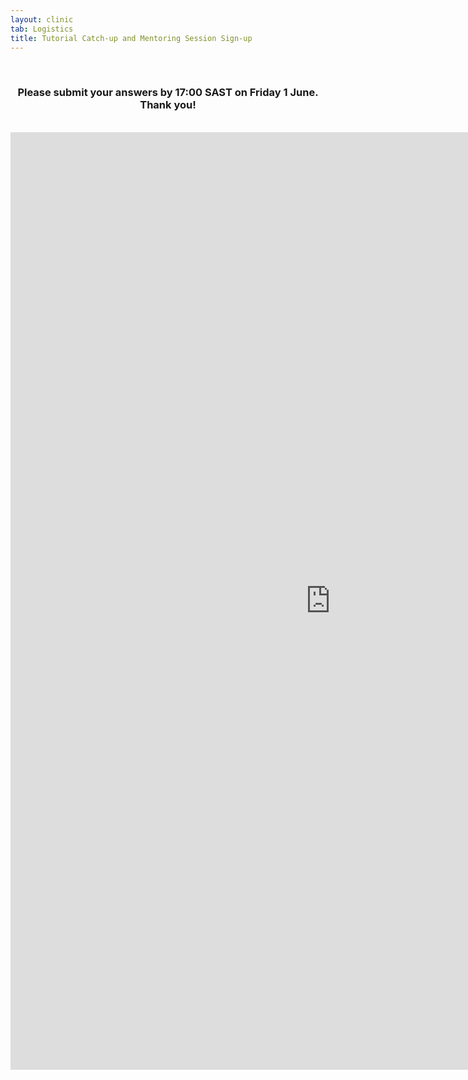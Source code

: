 ```yaml
---
layout: clinic
tab: Logistics
title: Tutorial Catch-up and Mentoring Session Sign-up
---
```

<div align="center">
<br>
<h3>Please submit your answers by 17:00 SAST on Friday 1 June. Thank you!</h3>
<br>
<iframe src="https://docs.google.com/forms/d/e/1FAIpQLSca1iaMMa2h3n9_Ijle7YapokkcPr4eUqQgwmC_ymZswPc6JQ/viewform?embedded=true" width="1024" height="1500" frameborder="0" marginheight="0" marginwidth="0">Loading...</iframe>
</div>
